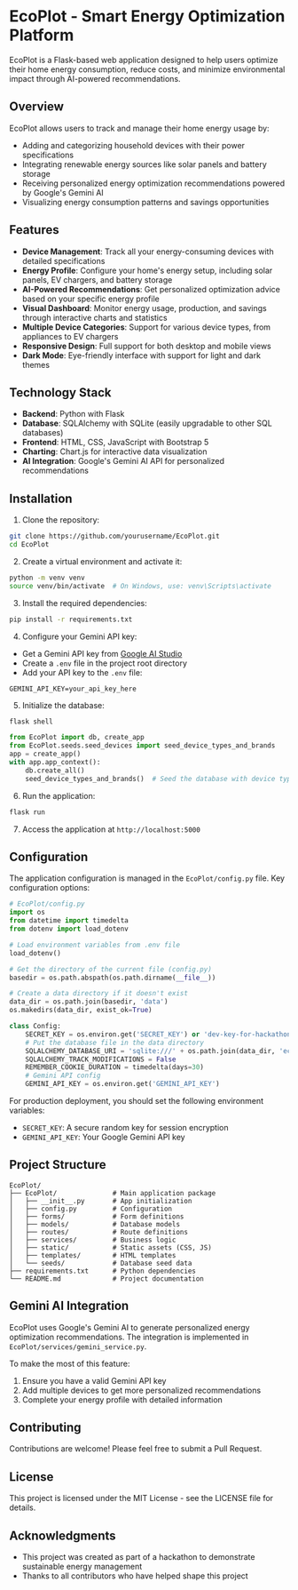 # EcoPlot - Smart Energy Optimization Platform

EcoPlot is a Flask-based web application designed to help users optimize their home energy consumption, reduce costs, and minimize environmental impact through AI-powered recommendations.

## Overview

EcoPlot allows users to track and manage their home energy usage by:
- Adding and categorizing household devices with their power specifications
- Integrating renewable energy sources like solar panels and battery storage
- Receiving personalized energy optimization recommendations powered by Google's Gemini AI
- Visualizing energy consumption patterns and savings opportunities

## Features

- **Device Management**: Track all your energy-consuming devices with detailed specifications
- **Energy Profile**: Configure your home's energy setup, including solar panels, EV chargers, and battery storage 
- **AI-Powered Recommendations**: Get personalized optimization advice based on your specific energy profile
- **Visual Dashboard**: Monitor energy usage, production, and savings through interactive charts and statistics
- **Multiple Device Categories**: Support for various device types, from appliances to EV chargers
- **Responsive Design**: Full support for both desktop and mobile views
- **Dark Mode**: Eye-friendly interface with support for light and dark themes

## Technology Stack

- **Backend**: Python with Flask
- **Database**: SQLAlchemy with SQLite (easily upgradable to other SQL databases)
- **Frontend**: HTML, CSS, JavaScript with Bootstrap 5
- **Charting**: Chart.js for interactive data visualization
- **AI Integration**: Google's Gemini AI API for personalized recommendations

## Installation

1. Clone the repository:
```bash
git clone https://github.com/yourusername/EcoPlot.git
cd EcoPlot
```

2. Create a virtual environment and activate it:
```bash
python -m venv venv
source venv/bin/activate  # On Windows, use: venv\Scripts\activate
```

3. Install the required dependencies:
```bash
pip install -r requirements.txt
```

4. Configure your Gemini API key:
- Get a Gemini API key from [Google AI Studio](https://ai.google.dev/)
- Create a `.env` file in the project root directory
- Add your API key to the `.env` file:
```
GEMINI_API_KEY=your_api_key_here
```

5. Initialize the database:
```bash
flask shell
```
```python
from EcoPlot import db, create_app
from EcoPlot.seeds.seed_devices import seed_device_types_and_brands
app = create_app()
with app.app_context():
    db.create_all()
    seed_device_types_and_brands()  # Seed the database with device types and brands
```

6. Run the application:
```bash
flask run
```

7. Access the application at `http://localhost:5000`

## Configuration

The application configuration is managed in the `EcoPlot/config.py` file. Key configuration options:

```python
# EcoPlot/config.py
import os
from datetime import timedelta
from dotenv import load_dotenv

# Load environment variables from .env file
load_dotenv()

# Get the directory of the current file (config.py)
basedir = os.path.abspath(os.path.dirname(__file__))

# Create a data directory if it doesn't exist
data_dir = os.path.join(basedir, 'data')
os.makedirs(data_dir, exist_ok=True)

class Config:
    SECRET_KEY = os.environ.get('SECRET_KEY') or 'dev-key-for-hackathon'
    # Put the database file in the data directory
    SQLALCHEMY_DATABASE_URI = 'sqlite:///' + os.path.join(data_dir, 'ecoplot.db')
    SQLALCHEMY_TRACK_MODIFICATIONS = False
    REMEMBER_COOKIE_DURATION = timedelta(days=30)
    # Gemini API config
    GEMINI_API_KEY = os.environ.get('GEMINI_API_KEY')
```

For production deployment, you should set the following environment variables:
- `SECRET_KEY`: A secure random key for session encryption
- `GEMINI_API_KEY`: Your Google Gemini API key

## Project Structure

```
EcoPlot/
├── EcoPlot/              # Main application package
│   ├── __init__.py       # App initialization
│   ├── config.py         # Configuration
│   ├── forms/            # Form definitions
│   ├── models/           # Database models
│   ├── routes/           # Route definitions
│   ├── services/         # Business logic
│   ├── static/           # Static assets (CSS, JS)
│   ├── templates/        # HTML templates
│   └── seeds/            # Database seed data
├── requirements.txt      # Python dependencies
└── README.md             # Project documentation
```

## Gemini AI Integration

EcoPlot uses Google's Gemini AI to generate personalized energy optimization recommendations. The integration is implemented in `EcoPlot/services/gemini_service.py`.

To make the most of this feature:
1. Ensure you have a valid Gemini API key
2. Add multiple devices to get more personalized recommendations
3. Complete your energy profile with detailed information

## Contributing

Contributions are welcome! Please feel free to submit a Pull Request.

## License

This project is licensed under the MIT License - see the LICENSE file for details.

## Acknowledgments

- This project was created as part of a hackathon to demonstrate sustainable energy management
- Thanks to all contributors who have helped shape this project
